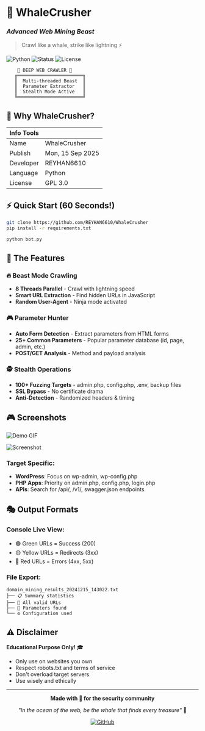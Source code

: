 # 🐋 WhaleCrusher 
### *Advanced Web Mining Beast* 

> Crawl like a whale, strike like lightning ⚡

![Python](https://img.shields.io/badge/python-3.7+-ff69b4?style=for-the-badge&logo=python)
![Status](https://img.shields.io/badge/status-BEAST_MODE-red?style=for-the-badge)
![License](https://img.shields.io/badge/license-GPL--3.0-00ff00?style=for-the-badge)

```ascii
    🌊 DEEP WEB CRAWLER 🌊
   ╔════════════════════════╗
   ║  Multi-threaded Beast  ║
   ║  Parameter Extractor   ║
   ║  Stealth Mode Active   ║
   ╚════════════════════════╝
```

## 🚀 Why WhaleCrusher?

| Info Tools | |
|---------|-------------|
| Name | WhaleCrusher |
| Publish | Mon, 15 Sep 2025 |
| Developer | REYHAN6610 |
| Language | Python |
| License | GPL 3.0 |

## ⚡ Quick Start (60 Seconds!)

```bash
git clone https://github.com/REYHAN6610/WhaleCrusher  
pip install -r requirements.txt

python bot.py
```

## 🎯 The Features

### 🔥 **Beast Mode Crawling**
- **8 Threads Parallel** - Crawl with lightning speed
- **Smart URL Extraction** - Find hidden URLs in JavaScript
- **Random User-Agent** - Ninja mode activated

### 🎮 **Parameter Hunter**
- **Auto Form Detection** - Extract parameters from HTML forms
- **25+ Common Parameters** - Popular parameter database (id, page, admin, etc.)
- **POST/GET Analysis** - Method and payload analysis

### 🕵️ **Stealth Operations**
- **100+ Fuzzing Targets** - admin.php, config.php, .env, backup files
- **SSL Bypass** - No certificate drama
- **Anti-Detection** - Randomized headers & timing


## 🎮 Screenshots

![Demo GIF](https://files.catbox.moe/8taidv.gif)

![Screenshot](https://files.catbox.moe/821vnv.jpg)

### Target Specific:
- **WordPress**: Focus on wp-admin, wp-config.php
- **PHP Apps**: Priority on admin.php, config.php, login.php  
- **APIs**: Search for /api/, /v1/, swagger.json endpoints

## 🎭 Output Formats

### Console Live View:
- 🟢 Green URLs = Success (200)
- 🟡 Yellow URLs = Redirects (3xx)
- 🔴 Red URLs = Errors (4xx, 5xx)

### File Export:
```
domain_mining_results_20241215_143022.txt
├── 📋 Summary statistics
├── 🔗 All valid URLs  
├── 🎯 Parameters found
└── ⚙️ Configuration used
```

## ⚠️ Disclaimer

**Educational Purpose Only!** 🎓

- Only use on websites you own
- Respect robots.txt and terms of service
- Don't overload target servers
- Use wisely and ethically


---

<div align="center">

**Made with 💜 for the security community**

*"In the ocean of the web, be the whale that finds every treasure"* 🐋

[![GitHub](https://img.shields.io/badge/GitHub-REYHAN6610-181717?style=for-the-badge&logo=github)](https://github.com/REYHAN6610)

</div>
